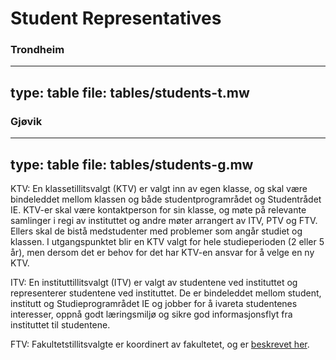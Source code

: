 
# Student Representatives


### Trondheim
---
type: table
file: tables/students-t.mw
---


### Gjøvik
---
type: table
file: tables/students-g.mw
---



KTV: En klassetillitsvalgt (KTV) er valgt inn av egen klasse, og skal være bindeleddet mellom klassen og både studentprogramrådet og Studentrådet IE. KTV-er skal være kontaktperson for sin klasse, og møte på relevante samlinger i regi av instituttet og andre møter arrangert av ITV, PTV og FTV. Ellers skal de bistå medstudenter med problemer som angår studiet og klassen. I utgangspunktet blir en KTV valgt for hele studieperioden (2 eller 5 år), men dersom det er behov for det har KTV-en ansvar for å velge en ny KTV. 

ITV: En instituttillitsvalgt (ITV) er valgt av studentene ved instituttet og representerer studentene ved instituttet. De er bindeleddet mellom student, institutt og Studieprogramrådet IE og jobber for å ivareta studentenes interesser, oppnå godt læringsmiljø og sikre god informasjonsflyt fra instituttet til studentene. 

FTV: Fakultetstillitsvalgte er koordinert av fakultetet, og er [beskrevet her](https://ie.studentrad.no/).